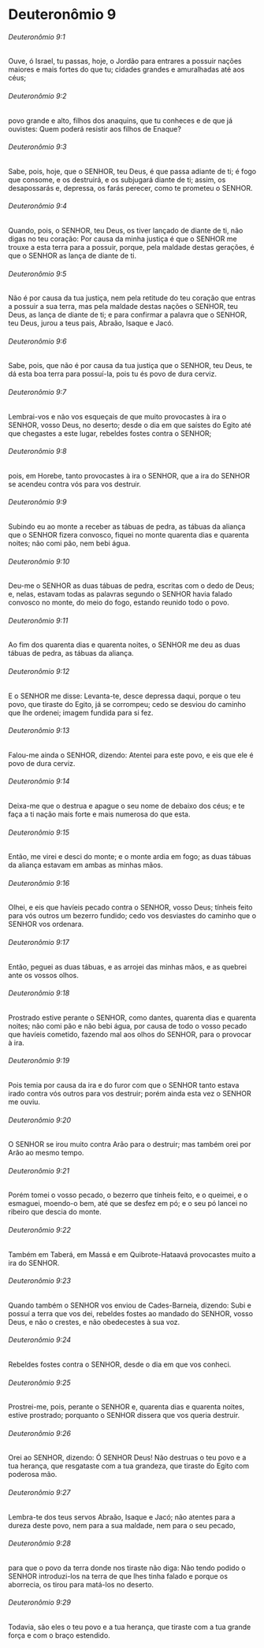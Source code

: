 # Deuteronômio 9

###### Deuteronômio 9:1

Ouve, ó Israel, tu passas, hoje, o Jordão para entrares a possuir nações maiores e mais fortes do que tu; cidades grandes e amuralhadas até aos céus;

###### Deuteronômio 9:2

povo grande e alto, filhos dos anaquins, que tu conheces e de que já ouvistes: Quem poderá resistir aos filhos de Enaque?

###### Deuteronômio 9:3

Sabe, pois, hoje, que o SENHOR, teu Deus, é que passa adiante de ti; é fogo que consome, e os destruirá, e os subjugará diante de ti; assim, os desapossarás e, depressa, os farás perecer, como te prometeu o SENHOR.

###### Deuteronômio 9:4

Quando, pois, o SENHOR, teu Deus, os tiver lançado de diante de ti, não digas no teu coração: Por causa da minha justiça é que o SENHOR me trouxe a esta terra para a possuir, porque, pela maldade destas gerações, é que o SENHOR as lança de diante de ti.

###### Deuteronômio 9:5

Não é por causa da tua justiça, nem pela retitude do teu coração que entras a possuir a sua terra, mas pela maldade destas nações o SENHOR, teu Deus, as lança de diante de ti; e para confirmar a palavra que o SENHOR, teu Deus, jurou a teus pais, Abraão, Isaque e Jacó.

###### Deuteronômio 9:6

Sabe, pois, que não é por causa da tua justiça que o SENHOR, teu Deus, te dá esta boa terra para possuí-la, pois tu és povo de dura cerviz.

###### Deuteronômio 9:7

Lembrai-vos e não vos esqueçais de que muito provocastes à ira o SENHOR, vosso Deus, no deserto; desde o dia em que saístes do Egito até que chegastes a este lugar, rebeldes fostes contra o SENHOR;

###### Deuteronômio 9:8

pois, em Horebe, tanto provocastes à ira o SENHOR, que a ira do SENHOR se acendeu contra vós para vos destruir.

###### Deuteronômio 9:9

Subindo eu ao monte a receber as tábuas de pedra, as tábuas da aliança que o SENHOR fizera convosco, fiquei no monte quarenta dias e quarenta noites; não comi pão, nem bebi água.

###### Deuteronômio 9:10

Deu-me o SENHOR as duas tábuas de pedra, escritas com o dedo de Deus; e, nelas, estavam todas as palavras segundo o SENHOR havia falado convosco no monte, do meio do fogo, estando reunido todo o povo.

###### Deuteronômio 9:11

Ao fim dos quarenta dias e quarenta noites, o SENHOR me deu as duas tábuas de pedra, as tábuas da aliança.

###### Deuteronômio 9:12

E o SENHOR me disse: Levanta-te, desce depressa daqui, porque o teu povo, que tiraste do Egito, já se corrompeu; cedo se desviou do caminho que lhe ordenei; imagem fundida para si fez.

###### Deuteronômio 9:13

Falou-me ainda o SENHOR, dizendo: Atentei para este povo, e eis que ele é povo de dura cerviz.

###### Deuteronômio 9:14

Deixa-me que o destrua e apague o seu nome de debaixo dos céus; e te faça a ti nação mais forte e mais numerosa do que esta.

###### Deuteronômio 9:15

Então, me virei e desci do monte; e o monte ardia em fogo; as duas tábuas da aliança estavam em ambas as minhas mãos.

###### Deuteronômio 9:16

Olhei, e eis que havíeis pecado contra o SENHOR, vosso Deus; tínheis feito para vós outros um bezerro fundido; cedo vos desviastes do caminho que o SENHOR vos ordenara.

###### Deuteronômio 9:17

Então, peguei as duas tábuas, e as arrojei das minhas mãos, e as quebrei ante os vossos olhos.

###### Deuteronômio 9:18

Prostrado estive perante o SENHOR, como dantes, quarenta dias e quarenta noites; não comi pão e não bebi água, por causa de todo o vosso pecado que havíeis cometido, fazendo mal aos olhos do SENHOR, para o provocar à ira.

###### Deuteronômio 9:19

Pois temia por causa da ira e do furor com que o SENHOR tanto estava irado contra vós outros para vos destruir; porém ainda esta vez o SENHOR me ouviu.

###### Deuteronômio 9:20

O SENHOR se irou muito contra Arão para o destruir; mas também orei por Arão ao mesmo tempo.

###### Deuteronômio 9:21

Porém tomei o vosso pecado, o bezerro que tínheis feito, e o queimei, e o esmaguei, moendo-o bem, até que se desfez em pó; e o seu pó lancei no ribeiro que descia do monte.

###### Deuteronômio 9:22

Também em Taberá, em Massá e em Quibrote-Hataavá provocastes muito a ira do SENHOR.

###### Deuteronômio 9:23

Quando também o SENHOR vos enviou de Cades-Barneia, dizendo: Subi e possuí a terra que vos dei, rebeldes fostes ao mandado do SENHOR, vosso Deus, e não o crestes, e não obedecestes à sua voz.

###### Deuteronômio 9:24

Rebeldes fostes contra o SENHOR, desde o dia em que vos conheci.

###### Deuteronômio 9:25

Prostrei-me, pois, perante o SENHOR e, quarenta dias e quarenta noites, estive prostrado; porquanto o SENHOR dissera que vos queria destruir.

###### Deuteronômio 9:26

Orei ao SENHOR, dizendo: Ó SENHOR Deus! Não destruas o teu povo e a tua herança, que resgataste com a tua grandeza, que tiraste do Egito com poderosa mão.

###### Deuteronômio 9:27

Lembra-te dos teus servos Abraão, Isaque e Jacó; não atentes para a dureza deste povo, nem para a sua maldade, nem para o seu pecado,

###### Deuteronômio 9:28

para que o povo da terra donde nos tiraste não diga: Não tendo podido o SENHOR introduzi-los na terra de que lhes tinha falado e porque os aborrecia, os tirou para matá-los no deserto.

###### Deuteronômio 9:29

Todavia, são eles o teu povo e a tua herança, que tiraste com a tua grande força e com o braço estendido.

